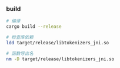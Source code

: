 ### build

```bash
# 编译
cargo build --release

# 检查库依赖
ldd target/release/libtokenizers_jni.so

# 函数导出名
nm -D target/release/libtokenizers_jni.so
```



